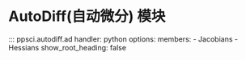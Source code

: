 # AutoDiff(自动微分) 模块

::: ppsci.autodiff.ad
    handler: python
    options:
      members:
        - Jacobians
        - Hessians
      show_root_heading: false
